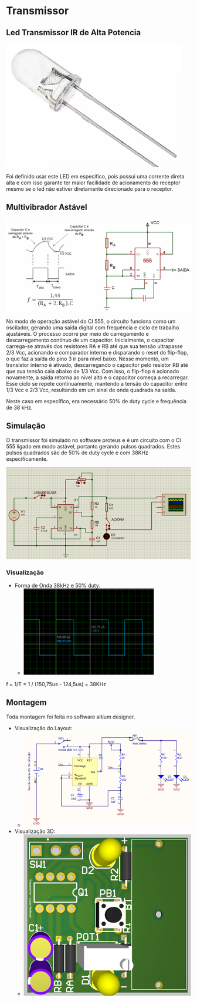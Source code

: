 # Transmissor 

## Led Transmissor IR de Alta Potencia

![](img/tsal6200.png)

Foi definido usar este LED em especifico, pois possui uma corrente direta alta e com isso garante ter maior facilidade de acionamento do receptor mesmo se o led não estiver diretamente direcionado para o receptor.

## Multivibrador Astável

![](img/astavel.png)

No modo de operação astável do CI 555, o circuito funciona como um oscilador, gerando uma saída digital com frequência e ciclo de trabalho ajustáveis. O processo ocorre por meio do carregamento e descarregamento contínuo de um capacitor. Inicialmente, o capacitor carrega-se através dos resistores RA e RB até que sua tensão ultrapasse 2/3 Vcc, acionando o comparador interno e disparando o reset do flip-flop, o que faz a saída do pino 3 ir para nível baixo. Nesse momento, um transistor interno é ativado, descarregando o capacitor pelo resistor RB até que sua tensão caia abaixo de 1/3 Vcc. Com isso, o flip-flop é acionado novamente, a saída retorna ao nível alto e o capacitor começa a recarregar. Esse ciclo se repete continuamente, mantendo a tensão do capacitor entre 1/3 Vcc e 2/3 Vcc, resultando em um sinal de onda quadrada na saída.

Neste caso em específico, era necessário 50% de duty cycle e frequência de 38 kHz.

## Simulação

O transmissor foi simulado no software proteus e é um circuito com o CI 555 ligado em modo astável, portanto gerando pulsos quadrados.
Estes pulsos quadrados são de 50% de duty cycle e com 38KHz especificamente.

![](img/transmissor38khz.png)


### Visualização

* Forma de Onda 38kHz e 50% duty.
    * ![](img/transmissor38khz_simulacao.png)

f = 1/T = 1 / (150,75us - 124,5us) = 38KHz

## Montagem 
Toda montagem foi feita no software altium designer.
 

* Visualização do Layout:
    * ![](img/layouttransmissor.png)
* Visualização 3D:
    * ![](img/trasmissor3d.png)